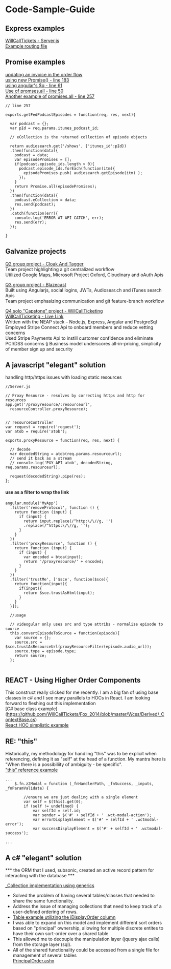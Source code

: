 # Code-Sample-Guide


## Express examples
[WillCallTickets - Server.js](https://github.com/WillCallTickets/willcall/blob/master/server.js)  
[Example routing file](https://github.com/WillCallTickets/WillCall/blob/master/routes/stripe.js)


## Promise examples
[updating an invoice in the order flow](https://github.com/WillCallTickets/willcall/blob/master/server/controllers/store.js)  
[using new Promise() - line 183](https://github.com/WillCallTickets/WillCall/blob/master/server/controllers/members.js)  
[using angular's $q -  line 61](https://github.com/WillCallTickets/willcall/blob/master/public/js/models/showModel.js)  
[Use of promses.all - line 50](https://github.com/WillCallTickets/WillCall/blob/master/lib/dbops/invoices.js)   
[Another example of promises.all - line 257](https://github.com/WillCallTickets/blazecast/blob/master/controllers/api.js)
```
// line 257

exports.getFedPodcastEpisodes = function(req, res, next){

  var podcast = {};
  var pId = req.params.itunes_podcast_id;

  // eCollection is the returned collection of episode objects

  return audiosearch.get('/shows', {'itunes_id':pId})
  .then(function(data){
    podcast = data;
    var episodePromises = [];
    if(podcast.episode_ids.length > 0){
      podcast.episode_ids.forEach(function(itm){
        episodePromises.push( audiosearch.getEpisode(itm) );
      });
    }
    return Promise.all(episodePromises);
  })
  .then(function(data){
    podcast.eCollection = data;
    res.send(podcast);
  })
  .catch(function(err){
    console.log('ERROR AT API CATCH', err);
    res.send(err);
  });

}
```

## Galvanize projects
[Q2 group project - Cloak And Tagger](https://github.com/WillCallTickets/cloakandtagger)  
Team project highlighting a git centralized workflow  
Utilized Google Maps, Microsoft Project Oxford, Cloudinary and oAuth Apis  
  
[Q3 group project - Blazecast](https://github.com/WillCallTickets/blazecast)  
Built using Angularjs, social logins, JWTs, Audiosear.ch and iTunes search Apis  
Team project emphasizing communication and git feature-branch workflow  
  
[Q4 solo "Capstone" project - WillCallTicketing](https://github.com/WillCallTickets/WillCall)  
[WillCallTicketing - Live Link](https://willcalltickets.herokuapp.com/)  
Written with the NEAP stack – Node.js, Express, Angular and PostgreSql  
Employed Stripe Connect Api to onboard members and reduce vetting concerns  
Used Stripe Payments Api to instill customer confidence and eliminate PCI/DSS concerns § Business model underscores all-in-pricing, simplicity of member sign up and security  
  

## A javascript "elegant" solution 
handling http/https issues with loading static resources
```
//Server.js

// Proxy Resource - resolves by correcting https and http for resources
app.get('/proxyresource/:resourceurl',
  resourceController.proxyResource);


// resourceController
var request = require('request');
var atob = require('atob');

exports.proxyResource = function(req, res, next) {
  
  // decode
  var decodedString = atob(req.params.resourceurl);
  // send it back as a stream
  // console.log('PXY API atob', decodedString, req.params.resourceurl);
  
  request(decodedString).pipe(res);
};
```
#### use as a filter to wrap the link
```
angular.module('MyApp')
  .filter('removeProtocol', function () {
    return function (input) {
      if (input) {
        return input.replace(/^http:\/\//g, '')
        .replace(/^https:\/\//g, '');
      }
    }
  })
  .filter('proxyResource', function () {
    return function (input) {
      if (input) {
        var encoded = btoa(input);
        return '/proxyresource/' + encoded;
      }
    }
  })
  .filter('trustMe', ['$sce', function($sce){
    return function(input){
      if(input){
        return $sce.trustAsHtml(input);
      }
    }
  }]);
  
  //usage
  
  // videogular only uses src and type attribs - normalize episode to source
  this.convertEpisodeToSource = function(episode){
    var source = {};
    source.src = $sce.trustAsResourceUrl(proxyResourceFilter(episode.audio_url));
    source.type = episode.type;
    return source;
  };
  
  ```




## REACT - Using Higher Order Components
This construct really clicked for me recently. I am a big fan of using base classes in c# and I see many parallels to HOCs in React. I am looking forward to fleshing out this implementation  
[C# base class example] (https://github.com/WillCallTickets/Fox_2014/blob/master/Wcss/Derived/_ContextBase.cs)  
[React HOC simplistic example](https://github.com/WillCallTickets/react-auth0-routerv4/blob/master/src/containers/_baseContainer.js)  



## RE: "this"
Historically, my methodology for handling "this" was to be explicit when referencing, defining it as "self" at the head of a function. My mantra here is "When there is a possibiliity of ambiguity - be specific".  
["this" reference example](https://github.com/WillCallTickets/Fox_2014/blob/master/Z2Web/assets/javascripts/z2ModalService.js)  
```
...
    $.fn.z2Modal = function (_fnHandlerPath, _fnSuccess, _inputs, _fnParamValidate) {  
  
        //ensure we are just dealing with a single element
        var self = $(this).get(0);
        if (self != undefined) {
            var selfId = self.id;
            var sender = $('#' + selfId + ' .wct-modal-action');
            var errorDisplayElement = $('#' + selfId + ' .wctmodal-error');
            var successDisplayElement = $('#' + selfId + ' .wctmodal-success');

...
```


## A c# "elegant" solution

*** the ORM that I used, subsonic, created an active record pattern for interacting with the database ***

[_Collection implementation using generics](https://github.com/WillCallTickets/Fox_2014/blob/master/Utils/_Collection.cs)

* Solved the problem of having several tables/classes that needed to share the same functionality.  
* Address the issue of managing collections that need to keep track of a user-defined ordering of rows. 
* [Table example utilizing the iDisplayOrder column](https://github.com/WillCallTickets/Fox_SqlProgrammability/blob/master/Tables/dbo.JShowAct.Table.sql)
* I was able to expand on this model and implement different sort orders based on "principal" ownership, allowing for multiple discrete entites to have their own sort-order over a shared table
* This allowed me to decouple the manipulation layer (jquery ajax calls) from the storage layer (sql). 	
* All of the shared functionality could be accessed from a single file for management of several tables  
[PrincipalOrder.ashx](https://github.com/WillCallTickets/Fox_2014/blob/master/WcWeb/Admin/_customControls/PrincipalOrder.ashx)


